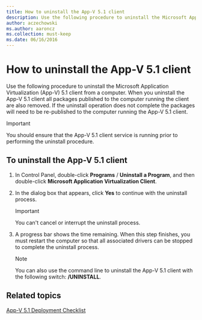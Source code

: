 ```yaml
---
title: How to uninstall the App-V 5.1 client
description: Use the following procedure to uninstall the Microsoft Application Virtualization (App-V) 5.1 client from a computer.
author: aczechowski
ms.author: aaroncz
ms.collection: must-keep
ms.date: 06/16/2016
---
```


# How to uninstall the App-V 5.1 client

Use the following procedure to uninstall the Microsoft Application Virtualization (App-V) 5.1 client from a computer. When you uninstall the App-V 5.1 client all packages published to the computer running the client are also removed. If the uninstall operation does not complete the packages will need to be re-published to the computer running the App-V 5.1 client.

> [!IMPORTANT]
> You should ensure that the App-V 5.1 client service is running prior to performing the uninstall procedure.

## To uninstall the App-V 5.1 client

1.  In Control Panel, double-click **Programs** / **Uninstall a Program**, and then double-click **Microsoft Application Virtualization Client**.

2.  In the dialog box that appears, click **Yes** to continue with the uninstall process.

    > [!IMPORTANT]
    > You can't cancel or interrupt the uninstall process.

3.  A progress bar shows the time remaining. When this step finishes, you must restart the computer so that all associated drivers can be stopped to complete the uninstall process.

    > [!NOTE]
    > You can also use the command line to uninstall the App-V 5.1 client with the following switch: **/UNINSTALL**.

## Related topics

[App-V 5.1 Deployment Checklist](app-v-51-deployment-checklist.md)
